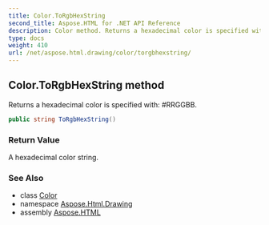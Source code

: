 ```yaml
---
title: Color.ToRgbHexString
second_title: Aspose.HTML for .NET API Reference
description: Color method. Returns a hexadecimal color is specified with RRGGBB
type: docs
weight: 410
url: /net/aspose.html.drawing/color/torgbhexstring/
---
```

## Color.ToRgbHexString method

Returns a hexadecimal color is specified with: #RRGGBB.

```csharp
public string ToRgbHexString()
```

### Return Value

A hexadecimal color string.

### See Also

* class [Color](../)
* namespace [Aspose.Html.Drawing](../../../aspose.html.drawing/)
* assembly [Aspose.HTML](../../../)
